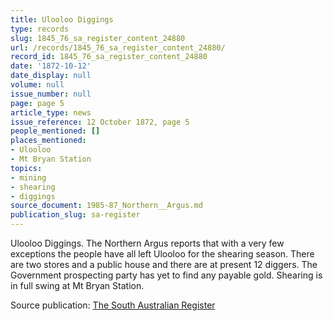 ```yaml
---
title: Ulooloo Diggings
type: records
slug: 1845_76_sa_register_content_24880
url: /records/1845_76_sa_register_content_24880/
record_id: 1845_76_sa_register_content_24880
date: '1872-10-12'
date_display: null
volume: null
issue_number: null
page: page 5
article_type: news
issue_reference: 12 October 1872, page 5
people_mentioned: []
places_mentioned:
- Ulooloo
- Mt Bryan Station
topics:
- mining
- shearing
- diggings
source_document: 1985-87_Northern__Argus.md
publication_slug: sa-register
---
```


Ulooloo Diggings.  The Northern Argus reports that with a very few exceptions the people have all left Ulooloo for the shearing season.  There are two stores and a public house and there are at present 12 diggers.  The Government prospecting party has yet to find any payable gold.  Shearing is in full swing at Mt Bryan Station.

Source publication: [The South Australian Register](/publications/sa-register/)
